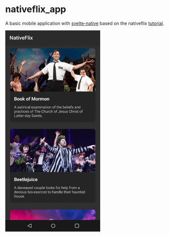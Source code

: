 # nativeflix_app

A basic mobile application with [svelte-native](https://svelte-native.technology/) based on the nativeflix [tutorial](https://docs.nativescript.org/tutorial/svelte.html).


<img src="https://github.com/trixky/nativeflix_app/blob/main/.demo/demo.gif?raw=true" alt="screenshots" width="300"/>

